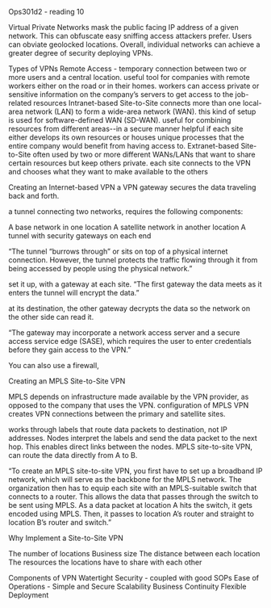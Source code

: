 Ops301d2 - reading 10

Virtual Private Networks mask the public facing IP address of a given network. This can obfuscate easy sniffing access attackers prefer. Users can obviate geolocked locations. Overall, individual networks can achieve a greater degree of security deploying VPNs.

Types of VPNs
Remote Access - 
temporary connection between two or more users and a central location. 
useful tool for companies with remote workers either on the road or in their homes. workers can access private or sensitive information on the company’s servers to get access to the job-related resources
Intranet-based Site-to-Site
connects more than one local-area network (LAN) to form a wide-area network (WAN). this kind of setup is used for software-defined WAN (SD-WAN). useful for combining resources from different areas--in a secure manner
helpful if each site either develops its own resources or houses unique processes that the entire company would benefit from having access to. 
Extranet-based Site-to-Site
often used by two or more different WANs/LANs that want to share certain resources but keep others private. each site connects to the VPN and chooses what they want to make available to the others 

Creating an Internet-based VPN
a VPN gateway secures the data traveling back and forth.

a tunnel connecting two networks, requires the following components:

A base network in one location
A satellite network in another location
A tunnel with security gateways on each end

“The tunnel “burrows through” or sits on top of a physical internet connection. However, the tunnel protects the traffic flowing through it from being accessed by people using the physical network.” 

set it up, with a gateway at each site. “The first gateway the data meets as it enters the tunnel will encrypt the data.” 

at its destination, the other gateway decrypts the data so the network on the other side can read it. 

“The gateway may incorporate a network access server and a secure access service edge (SASE), which requires the user to enter credentials before they gain access to the VPN.”

You can also use a firewall, 

Creating an MPLS Site-to-Site VPN

MPLS depends on infrastructure made available by the VPN provider, as opposed to the company that uses the VPN. configuration of MPLS VPN creates VPN connections between the primary and satellite sites.

works through labels that route data packets to destination, not IP addresses. Nodes interpret the labels and send the data packet to the next hop. This enables direct links between the nodes. MPLS site-to-site VPN, can route the data directly from A to B. 

“To create an MPLS site-to-site VPN, you first have to set up a broadband IP network, which will serve as the backbone for the MPLS network. The organization then has to equip each site with an MPLS-suitable switch that connects to a router. This allows the data that passes through the switch to be sent using MPLS. As a data packet at location A hits the switch, it gets encoded using MPLS. Then, it passes to location A’s router and straight to location B’s router and switch.”

Why Implement a Site-to-Site VPN

The number of locations
Business size
The distance between each location
The resources the locations have to share with each other

Components of VPN
Watertight Security - coupled with good SOPs
Ease of Operations - 
Simple and Secure Scalability
Business Continuity
Flexible Deployment
